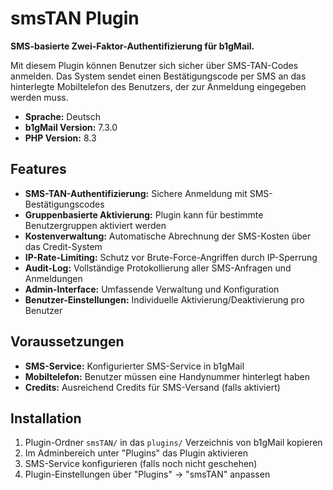 # smsTAN Plugin

**SMS-basierte Zwei-Faktor-Authentifizierung für b1gMail.**

Mit diesem Plugin können Benutzer sich sicher über SMS-TAN-Codes anmelden. Das System sendet einen Bestätigungscode per SMS an das hinterlegte Mobiltelefon des Benutzers, der zur Anmeldung eingegeben werden muss.

- **Sprache:** Deutsch
- **b1gMail Version:** 7.3.0
- **PHP Version:** 8.3

## Features

- **SMS-TAN-Authentifizierung:** Sichere Anmeldung mit SMS-Bestätigungscodes
- **Gruppenbasierte Aktivierung:** Plugin kann für bestimmte Benutzergruppen aktiviert werden
- **Kostenverwaltung:** Automatische Abrechnung der SMS-Kosten über das Credit-System
- **IP-Rate-Limiting:** Schutz vor Brute-Force-Angriffen durch IP-Sperrung
- **Audit-Log:** Vollständige Protokollierung aller SMS-Anfragen und Anmeldungen
- **Admin-Interface:** Umfassende Verwaltung und Konfiguration
- **Benutzer-Einstellungen:** Individuelle Aktivierung/Deaktivierung pro Benutzer

## Voraussetzungen

- **SMS-Service:** Konfigurierter SMS-Service in b1gMail
- **Mobiltelefon:** Benutzer müssen eine Handynummer hinterlegt haben
- **Credits:** Ausreichend Credits für SMS-Versand (falls aktiviert)

## Installation

1. Plugin-Ordner `smsTAN/` in das `plugins/` Verzeichnis von b1gMail kopieren
2. Im Adminbereich unter "Plugins" das Plugin aktivieren
3. SMS-Service konfigurieren (falls noch nicht geschehen)
4. Plugin-Einstellungen über "Plugins" → "smsTAN" anpassen

